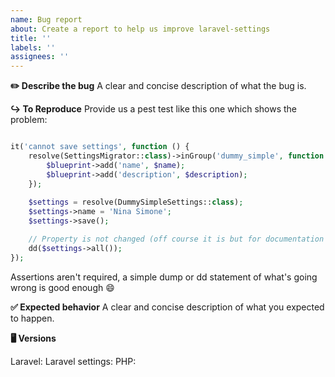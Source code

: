 ```yaml
---
name: Bug report
about: Create a report to help us improve laravel-settings
title: ''
labels: ''
assignees: ''
---
```


**✏️ Describe the bug**
A clear and concise description of what the bug is.

**↪️ To Reproduce**
Provide us a pest test like this one which shows the problem:

```php

it('cannot save settings', function () {
    resolve(SettingsMigrator::class)->inGroup('dummy_simple', function (SettingsBlueprint $blueprint) use ($description, $name): void {
        $blueprint->add('name', $name);
        $blueprint->add('description', $description);
    });
        
    $settings = resolve(DummySimpleSettings::class);
    $settings->name = 'Nina Simone';
    $settings->save();

    // Property is not changed (off course it is but for documentation purposes it is not)
    dd($settings->all());
});
```

Assertions aren't required, a simple dump or dd statement of what's going wrong is good enough 😄

**✅ Expected behavior**
A clear and concise description of what you expected to happen.

**🖥️ Versions**

Laravel:
Laravel settings:
PHP:
